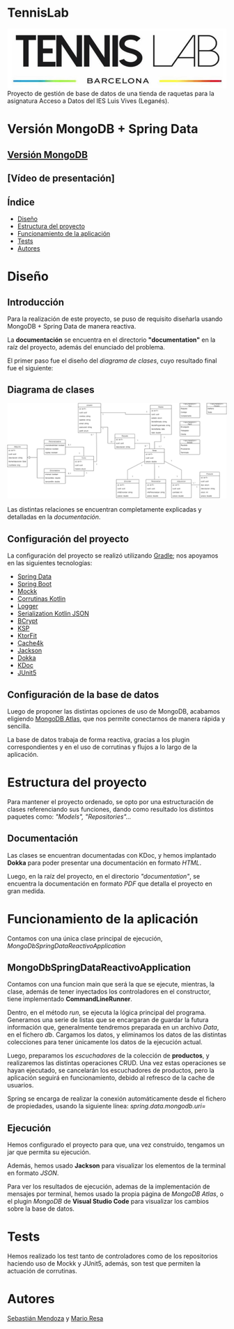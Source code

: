 # TennisLab

![image](image/portada.png)
Proyecto de gestión de base de datos de una tienda de raquetas para la asignatura Acceso a Datos del IES Luis Vives
(Leganés).

# Versión MongoDB + Spring Data

## [Versión MongoDB](https://github.com/SebsMendoza/tennislab-MongoDB-Reactivo)

## [Vídeo de presentación]

## Índice

- [Diseño](#diseño)
- [Estructura del proyecto](#estructura-del-proyecto)
- [Funcionamiento de la aplicación](#funcionamiento-de-la-aplicación)
- [Tests](#tests)
- [Autores](#autores)

# Diseño

## Introducción

Para la realización de este proyecto, se puso de requisito diseñarla usando MongoDB + Spring Data de manera reactiva.

La **documentación** se encuentra en el directorio **"documentation"** en la raíz del proyecto, además del enunciado del
problema.

El primer paso fue el diseño del *diagrama de clases*, cuyo resultado final fue el siguiente:

## Diagrama de clases

![DiagramaClases](image/tennisLab-Reactivo.jpg)

Las distintas relaciones se encuentran completamente explicadas y detalladas en la *documentación*.

## Configuración del proyecto

La configuración del proyecto se realizó utilizando [Gradle](https://gradle.org/); nos apoyamos en las siguientes
tecnologías:

- [Spring Data](https://spring.io/projects/spring-data)
- [Spring Boot](https://spring.io/projects/spring-boot)
- [Mockk](https://mockk.io/)
- [Corrutinas Kotlin](https://kotlinlang.org/docs/coroutines-overview.html)
- [Logger](https://github.com/oshai/kotlin-logging)
- [Serialization Kotlin JSON](https://github.com/Kotlin/kotlinx.serialization)
- [BCrypt](https://github.com/ToxicBakery/bcrypt-mpp)
- [KSP](https://github.com/google/ksp)
- [KtorFit](https://plugins.gradle.org/plugin/de.jensklingenberg.ktorfit)
- [Cache4k](https://github.com/ReactiveCircus/cache4k)
- [Jackson](https://github.com/FasterXML/jackson-module-kotlin)
- [Dokka](https://github.com/Kotlin/dokka)
- [KDoc](https://kotlinlang.org/docs/kotlin-doc.html)
- [JUnit5](https://junit.org/junit5/)

## Configuración de la base de datos

Luego de proponer las distintas opciones de uso de MongoDB, acabamos
eligiendo [MongoDB Atlas](https://www.mongodb.com/atlas/database), que nos permite conectarnos de manera rápida y
sencilla.

La base de datos trabaja de forma reactiva, gracias a los plugin correspondientes y en el uso de corrutinas y flujos
a lo largo de la aplicación.

# Estructura del proyecto

Para mantener el proyecto ordenado, se opto por una estructuración de clases referenciando sus
funciones, dando como resultado los distintos paquetes como: *"Models", "Repositories"...*

## Documentación

Las clases se encuentran documentadas con KDoc, y hemos implantado **Dokka** para poder presentar una documentación en
formato *HTML*.

Luego, en la raíz del proyecto, en el directorio *"documentation"*, se encuentra la documentación en formato *PDF* que
detalla el proyecto en gran medida.

# Funcionamiento de la aplicación

Contamos con una única clase principal de ejecución, *MongoDbSpringDataReactivoApplication*

## MongoDbSpringDataReactivoApplication

Contamos con una funcion main que será la que se ejecute, mientras, la clase, además de tener inyectados los
controladores en el constructor, tiene implementado **CommandLineRunner**.

Dentro, en el método *run*, se ejecuta la lógica principal del programa. Generamos una serie de listas que
se encargaran de guardar la futura información que, generalmente tendremos preparada en un archivo *Data*,
en el fichero *db*. Cargamos los datos, y eliminamos los datos de las distintas colecciones para tener únicamente
los datos de la ejecución actual.

Luego, preparamos los *escuchadores* de la colección de **productos**, y realizaremos las distintas operaciones CRUD.
Una vez estas operaciones se hayan ejecutado, se cancelarán los escuchadores de productos, pero la aplicación seguirá en
funcionamiento, debido al refresco de la cache de usuarios.

Spring se encarga de realizar la conexión automáticamente desde el fichero de propiedades, usando la siguiente
línea: *spring.data.mongodb.uri=*

## Ejecución

Hemos configurado el proyecto para que, una vez construido, tengamos un jar que permita su ejecución.

Además, hemos usado **Jackson** para visualizar los elementos de la terminal en formato *JSON*.

Para ver los resultados de ejecución, ademas de la implementación de mensajes por terminal, hemos usado la propia
página de *MongoDB Atlas*, o el plugin *MongoDB* de **Visual Studio Code** para visualizar
los cambios sobre la base de datos.

# Tests

Hemos realizado los test tanto de controladores como de los repositorios haciendo uso de Mockk y JUnit5,
además, son test que permiten la actuación de corrutinas.

# Autores

[Sebastián Mendoza](https://github.com/SebsMendoza) y [Mario Resa](https://github.com/Mario999X)
